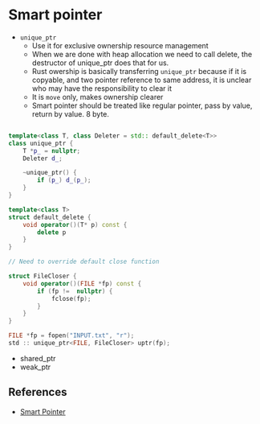 # Smart pointer

- `unique_ptr`
    - Use it for exclusive ownership resource management
    - When we are done with heap allocation we need to call delete, the destructor of unique_ptr  does that for us.
    - Rust owership is basically transferring `unique_ptr` because if it is copyable, and two pointer reference to same address, it is unclear who may have the responsibility to clear it
    - It is `move` only, makes ownership clearer
    - Smart pointer should be treated like regular pointer, pass by value, return by value. 8 byte.

```c++

template<class T, class Deleter = std:: default_delete<T>>
class unique_ptr {
    T *p_ = nullptr;
    Deleter d_;

    ~unique_ptr() {
        if (p_) d_(p_);
    }
}

template<class T>
struct default_delete {
    void operator()(T* p) const {
        delete p
    }
}

// Need to override default close function

struct FileCloser {
    void operator()(FILE *fp) const {
        if (fp !=  nullptr) {
            fclose(fp);
        }
    }
}

FILE *fp = fopen("INPUT.txt", "r");
std :: unique_ptr<FILE, FileCloser> uptr(fp);

```
- shared_ptr
- weak_ptr

## References
- [Smart Pointer](https://github.com/CppCon/CppCon2019/blob/master/Presentations/back_to_basics_smart_pointers/back_to_basics_smart_pointers__arthur_odwyer__cppcon_2019.pdf)